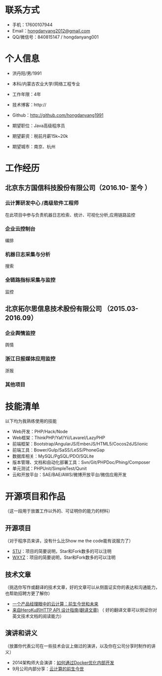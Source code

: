 # 联系方式
- 手机：17600107944
- Email：hongdanyang2012@gmail.com
- QQ/微信号：840815147 / hongdanyang001


# 个人信息

 - 洪丹阳/男/1991 
 - 本科/内蒙古农业大学/网络工程专业 
 - 工作年限：4年
 - 技术博客：http://
 - Github：http://github.com/hongdanyang1991

 - 期望职位：Java高级程序员
 - 期望薪资：税前月薪15k~20k
 - 期望城市：南京、杭州


# 工作经历

## 北京东方国信科技股份有限公司（2016.10- 至今 ）

### 云计算研发中心 /高级软件工程师
在此项目中参与负责机器日志检索、统计、可视化分析,应用链路监控

### 企业云控制台
编排

### 机器日志采集与分析
搜索

### 全链路指标采集与监控
监控
  
## 北京拓尔思信息技术股份有限公司 （2015.03-2016.09）

### 企业舆情监控
舆情


### 浙江日报媒体应用监控 
浙报

### 其他项目
  
  
# 技能清单
以下均为我熟练使用的技能

- Web开发：PHP/Hack/Node
- Web框架：ThinkPHP/Yaf/Yii/Lavarel/LazyPHP
- 前端框架：Bootstrap/AngularJS/EmberJS/HTML5/Cocos2dJS/ionic
- 前端工具：Bower/Gulp/SaSS/LeSS/PhoneGap
- 数据库相关：MySQL/PgSQL/PDO/SQLite
- 版本管理、文档和自动化部署工具：Svn/Git/PHPDoc/Phing/Composer
- 单元测试：PHPUnit/SimpleTest/Qunit
- 云和开放平台：SAE/BAE/AWS/微博开放平台/微信应用开发
  
  
# 开源项目和作品
（这一段用于放置工作以外的、可证明你的能力的材料）

## 开源项目
（对于程序员来讲，没有什么比Show me the code能有说服力了）

  - [STU](http://github.com/yourname/projectname)：项目的简要说明，Star和Fork数多的可以注明
  - [WXYZ](http://github.com/yourname/projectname)：项目的简要说明，Star和Fork数多的可以注明

## 技术文章
（挑选你写作或翻译的技术文章，好的文章可以从侧面证实你的表达和沟通能力，也帮助招聘方更了解你）

- [一个产品经理眼中的云计算：前生今世和未来](http://get.jobdeer.com/706.get)
- [来自HeroKu的HTTP API 设计指南(翻译文章)](http://get.jobdeer.com/343.get) （ 好的翻译文章可以侧证你对英文技术文档的阅读能力）

## 演讲和讲义
（放置你代表公司在一些技术会议上做过的演讲，以及你在公司分享时制作的讲义）

  - 2014架构师大会演讲：[如何通过Docker优化内部开发](http://ftqq.com)
  - 9月公司内部分享：[云计算的前生今世](http://ftqq.com)
